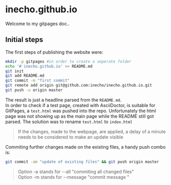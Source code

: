 # inecho.github.io
Welcome to my gitpages doc..
## Initial steps
The first steps of publishing the website were:
```bash
mkdir -p gitpages #in order to create a seperate folder
echo '# inecho.github.io' >> README.md
git init
git add README.md
git commit -m "first commit"
git remote add origin git@github.com:inecho/inecho.github.io.git
git push -u origin master
```
The result is just a headline parsed from the `README.md`.  
In order to check if a test page, created with AsciiDoctor, is suitable for GitPages, a `test.html` was pushed into the repo. Unfortunately the html page was not showing up as the main page while the README still got parsed. The solution was to rename `test.html` to `index.html`
> If the changes, made to the webpage, are applied, a delay of a minute needs to be considered to make an update visible

Commiting further changes made on the existing files, a handy push combo is:
```bash
git commit -am "update of existing files" && git push origin master
```
> Option -a stands for --all "commiting all changed files"  
> Option -m stands for --message "commit message "
